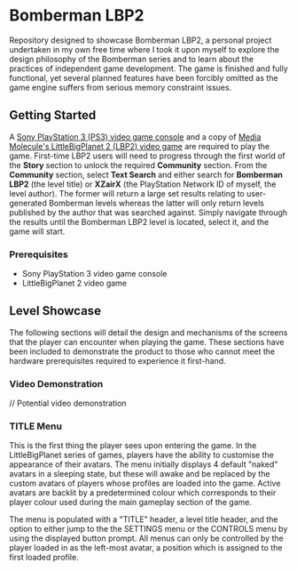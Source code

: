 # Bomberman LBP2
Repository designed to showcase Bomberman LBP2, a personal project undertaken in my own free time where I took it upon myself to explore the design philosophy of the Bomberman series and to learn about the practices of independent game development. The game is finished and fully functional, yet several planned features have been forcibly omitted as the game engine suffers from serious memory constraint issues.


## Getting Started
A [Sony PlayStation 3 (PS3) video game console](https://en.wikipedia.org/wiki/PlayStation_3) and a copy of [Media Molecule's LittleBigPlanet 2 (LBP2) video game](https://en.wikipedia.org/wiki/LittleBigPlanet_2) are required to play the game. First-time LBP2 users will need to progress through the first world of the **Story** section to unlock the required **Community** section. From the **Community** section, select **Text Search** and either search for **Bomberman LBP2** (the level title) or **XZairX** (the PlayStation Network ID of myself, the level author). The former will return a large set results relating to user-generated Bomberman levels whereas the latter will only return levels published by the author that was searched against. Simply navigate through the results until the Bomberman LBP2 level is located, select it, and the game will start.


### Prerequisites
* Sony PlayStation 3 video game console
* LittleBigPlanet 2 video game


## Level Showcase
The following sections will detail the design and mechanisms of the screens that the player can encounter when playing the game. These sections have been included to demonstrate the product to those who cannot meet the hardware prerequisites required to experience it first-hand.


### Video Demonstration
// Potential video demonstration


### TITLE Menu
This is the first thing the player sees upon entering the game. In the LittleBigPlanet series of games, players have the ability to customise the appearance of their avatars. The menu initially displays 4 default "naked" avatars in a sleeping state, but these will awake and be replaced by the custom avatars of players whose profiles are loaded into the game. Active avatars are backlit by a predetermined colour which corresponds to their player colour used during the main gameplay section of the game.

The menu is populated with a "TITLE" header, a level title header, and the option to either jump to the the SETTINGS menu or the CONTROLS menu by using the displayed button prompt. All menus can only be controlled by the player loaded in as the left-most avatar, a position which is assigned to the first loaded profile.

<TITLE Menu Image>


### CONTROLS Menu
// CONTROLS


### INSTRUCTIONS Menu
// INSTRUCTIONS


### SETTINGS Menu
// SETTINGS


### TITLE Menu (Revisited)
// PLAY


### Gameplay
// Gameplay


### Photo Time
// Photos + Sharing


### Final State
// Thanks for playing


## Authors
* Riaz Philippe - University of Essex BSc Computer Games Graduate


## References
* [PlayStation 3](https://en.wikipedia.org/wiki/PlayStation_3)
* [LittleBigPlanet 2](https://en.wikipedia.org/wiki/LittleBigPlanet_2)
* [Bomberman LBP2 Level Link](https://lbp.me/v/q3q01np)

